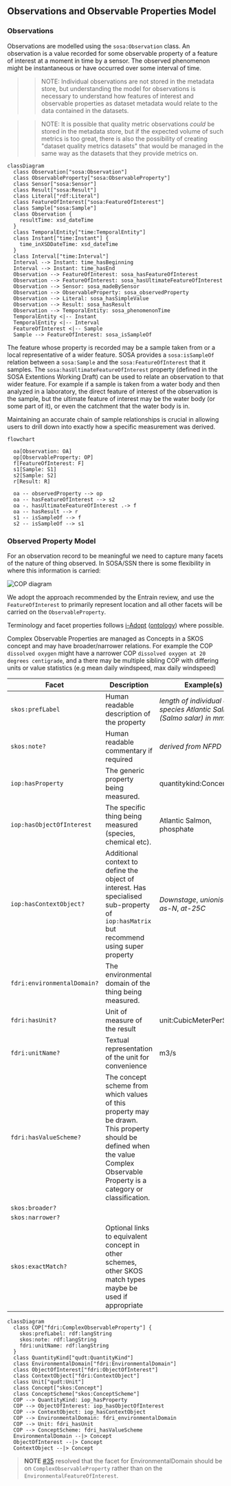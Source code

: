 
## Observations and Observable Properties Model

### Observations

Observations are modelled using the `sosa:Observation` class. An observation is a value recorded for some observable property of a feature of interest at a moment in time by a sensor. The observed phenomenon might be instantaneous or have occurred over some interval of time.

>> NOTE: Individual observations are not stored in the metadata store, but understanding the model for observations is necessary to understand how features of interest and observable properties as dataset metadata would relate to the data contained in the datasets.

>> NOTE: It is possible that quality metric observations *could* be stored in the metadata store, but if the expected volume of such metrics is too great, there is also the possibility of creating "dataset quality metrics datasets" that would be managed in the same way as the datasets that they provide metrics on. 

```mermaid
classDiagram
  class Observation["sosa:Observation"]
  class ObservableProperty["sosa:ObservableProperty"]
  class Sensor["sosa:Sensor"]
  class Result["sosa:Result"]
  class Literal["rdf:Literal"]
  class FeatureOfInterest["sosa:FeatureOfInterest"]
  class Sample["sosa:Sample"]
  class Observation {
    resultTime: xsd_dateTime
  }
  class TemporalEntity["time:TemporalEntity"]
  class Instant["time:Instant"] {
    time_inXSDDateTime: xsd_dateTime
  }
  class Interval["time:Interval"]
  Interval --> Instant: time_hasBeginning
  Interval --> Instant: time_hasEnd
  Observation --> FeatureOfInterest: sosa_hasFeatureOfInterest
  Observation --> FeatureOfInterest: sosa_hasUltimateFeatureOfInterest
  Observation --> Sensor: sosa_madeBySensor
  Observation --> ObservableProperty: sosa_observedProperty
  Observation --> Literal: sosa_hasSimpleValue
  Observation --> Result: sosa_hasResult
  Observation --> TemporalEntity: sosa_phenomenonTime
  TemporalEntity <|-- Instant
  TemporalEntity <|-- Interval
  FeatureOfInterest <|-- Sample
  Sample --> FeatureOfInterest: sosa_isSampleOf
```

The feature whose property is recorded may be a sample taken from or a local representative of a wider feature. SOSA provides a `sosa:isSampleOf` relation between a `sosa:Sample` and the `sosa:FeatureOfInterest` that it samples. The `sosa:hasUltimateFeatureOfInterest` property (defined in the SOSA Extentions Working Draft) can be used to relate an observation to that wider feature. For example if a sample is taken from a water body and then analyzed in a laboratory, the direct feature of interest of the observation is the sample, but the ultimate feature of interest may be the water body (or some part of it), or even the catchment that the water body is in.

Maintaining an accurate chain of sample relationships is crucial in allowing users to drill down into exactly how a specific measurement was derived.

```mermaid
flowchart

  oa[Observation: OA]
  op[ObservableProperty: OP]
  f[FeatureOfInterest: F]
  s1[Sample: S1]
  s2[Sample: S2]
  r[Result: R]

  oa -- observedProperty --> op
  oa -- hasFeatureOfInterest --> s2
  oa -. hasUltimateFeatureOfInterest .-> f
  oa -- hasResult --> r
  s1 -- isSampleOf --> f
  s2 -- isSampleOf --> s1
```

### Observed Property Model

For an observation record to be meaningful we need to capture many facets of the nature of thing observed. In SOSA/SSN there is some flexibility in where this information is carried:

![COP diagram](../img/cop-diagram.png)

We adopt the approach recommended by the Entrain review, and use the `FeatureOfInterest` to primarily represent location and all other facets will be carried on the `ObservableProperty`. 

Terminology and facet properties follows [i-Adopt](https://www.rd-alliance.org/group/interoperable-descriptions-observable-property-terminology-wg-i-adopt-wg/wiki/i-adopt) ([ontology](https://i-adopt.github.io/index.html)) where possible.

Complex Observable Properties are managed as Concepts in a SKOS concept and may have broader/narrower relations.
For example the COP `dissolved oxygen` might have a narrower COP `dissolved oxygen at 20 degrees centigrade`, 
and a there may be multiple sibling COP with differing units or value statistics (e.g mean daily windspeed, max daily windspeed)

| Facet | Description | Example(s) | Coding |
|---|---|---|---|
| `skos:prefLabel` | Human readable description of the property | _length of individual of species Atlantic Salmon (Salmo salar) in mm_ | langString |
| `skos:note?` | Human readable commentary if required | _derived from NFPD_ | langString |
| `iop:hasProperty` | The generic property being measured. | quantitykind:Concentration | URI for QUDT QuantityKind |
| `iop:hasObjectOfInterest` | The specific thing being measured (species, chemical etc). | Atlantic Salmon, phosphate | URI for skos:Concept in reference data |
| `iop:hasContextObject?` | Additional context to define the object of interest. Has specialised sub-property of `iop:hasMatrix` but recommend using super property | _Downstage_, _unionised-as-N_, _at-25C_ | URI for skos:Concept in reference data |
| `fdri:environmentalDomain?` | The environmental domain of the thing being measured. |
| `fdri:hasUnit?` | Unit of measure of the result | 	unit:CubicMeterPerSecond | URI for QUDT unit |
| `fdri:unitName?` | Textual representation of the unit for convenience | m3/s | string |
| `fdri:hasValueScheme?` | The concept scheme from which values of this property may be drawn. This property should be defined when the value Complex Observable Property is a category or classification. | | URI of the SKOS Concept Scheme
| `skos:broader?` |
| `skos:narrower?` |
| `skos:exactMatch?` | Optional links to equivalent concept in other schemes, other SKOS match types maybe be used if appropriate | | URI |

```mermaid
classDiagram
  class COP["fdri:ComplexObservableProperty"] {
    skos:prefLabel: rdf:langString
    skos:note: rdf:langString
    fdri:unitName: rdf:langString
  }
  class QuantityKind["qudt:QuantityKind"]
  class EnvironmentalDomain["fdri:EnvironmentalDomain"]
  class ObjectOfInterest["fdri:ObjectOfInterest"]
  class ContextObject["fdri:ContextObject"]
  class Unit["qudt:Unit"]
  class Concept["skos:Concept"]
  class ConceptScheme["skos:ConceptScheme"]
  COP --> QuantityKind: iop_hasProperty
  COP --> ObjectOfInterest: iop_hasObjectOfInterest
  COP --> ContextObject: iop_hasContextObject
  COP --> EnvironmentalDomain: fdri_environmentalDomain
  COP --> Unit: fdri_hasUnit
  COP --> ConceptScheme: fdri_hasValueScheme
  EnvironmentalDomain --|> Concept
  ObjectOfInterest --|> Concept
  ContextObject --|> Concept
```

> **NOTE**
> [#35](https://github.com/NERC-CEH/fdri-discovery/issues/35) resolved that the facet for EnvironmentalDomain should be on `ComplexObservableProperty` rather than on the `EnvironmentalFeatureOfInterest`.